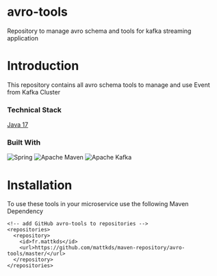 # avro-tools
Repository to manage avro schema and tools for kafka streaming application

# Introduction
This repository contains all avro schema tools to manage and use Event from Kafka Cluster

### Technical Stack

[Java 17](https://openjdk.org/projects/jdk/17/)

### Built With

![Spring](https://img.shields.io/static/v1?style=for-the-badge&message=Spring&color=6DB33F&logo=Spring&logoColor=FFFFFF&label=)
![Apache Maven](https://img.shields.io/static/v1?style=for-the-badge&message=Apache+Maven&color=C71A36&logo=Apache+Maven&logoColor=FFFFFF&label=)
![Apache Kafka](https://img.shields.io/static/v1?style=for-the-badge&message=Apache+Kafka&color=231F20&logo=Apache+Kafka&logoColor=FFFFFF&label=)

# Installation

To use these tools in your microservice use the following Maven Dependency

```
<!-- add GitHub avro-tools to repositories -->
<repositories>
  <repository>
    <id>fr.mattkds</id>
    <url>https://github.com/mattkds/maven-repository/avro-tools/master/</url>
  </repository>
</repositories>
```